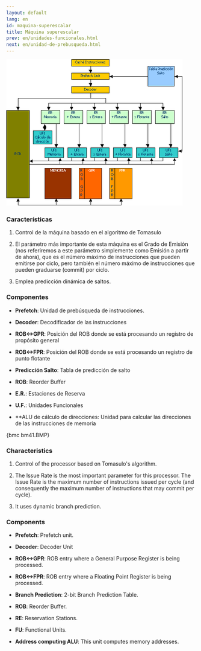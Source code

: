 ```yaml
---
layout: default
lang: en
id: maquina-superescalar
title: Máquina superescalar
prev: en/unidades-funcionales.html
next: en/unidad-de-prebusqueda.html
---
```


![](imgs/bm40.png)

### Características

1. Control de la máquina basado en el algoritmo de Tomasulo

2. El parámetro más importante de esta máquina es el Grado de Emisión (nos referiremos a este parámetro simplemente como Emisión a partir de ahora), que es el número máximo de instrucciones que pueden emitirse por ciclo, pero también el número máximo de instrucciones que pueden graduarse (commit) por ciclo.

3. Emplea predicción dinámica de saltos.


### Componentes

* **Prefetch**: Unidad de prebúsqueda de instrucciones.

* **Decoder**: Decodificador de las instrucciones

* **ROB<->GPR**: Posición del ROB donde se está procesando un registro de propósito general

* **ROB<->FPR**: Posición del ROB donde se está procesando un registro de punto flotante

* **Predicción Salto**: Tabla de predicción de salto

* **ROB**: Reorder Buffer

* **E.R.**: Estaciones de Reserva

* **U.F.**: Unidades Funcionales

* **ALU de cálculo de direcciones: Unidad para calcular las direcciones de las instrucciones de memoria

{bmc bm41.BMP}

### Characteristics

1. Control of the processor based on Tomasulo's algorithm.

2. The Issue Rate is the most important parameter for this processor. The Issue Rate is the maximum number of instructions issued per cycle (and consequently the maximum number of instructions that may commit per cycle).

3. It uses dynamic branch prediction.


### Components

* **Prefetch**: Prefetch unit.

* **Decoder**: Decoder Unit

* **ROB<->GPR**: ROB entry where a General Purpose Register is being processed.  

* **ROB<->FPR**: ROB entry where a Floating Point Register is being processed. 

* **Branch Prediction**: 2-bit Branch Prediction Table. 

* **ROB**: Reorder Buffer. 

* **RE**: Reservation Stations. 

* **FU**: Functional Units. 

* **Address computing ALU**: This unit computes memory addresses.